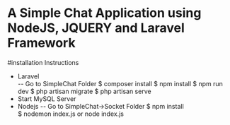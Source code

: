 # A Simple Chat Application using NodeJS, JQUERY and Laravel Framework
#installation Instructions
 - Laravel    
    -- Go to SimpleChat Folder 
        $ composer install
        $ npm install
        $ npm run dev
        $ php artisan migrate
        $ php artisan serve
 - Start MySQL Server
 - Nodejs 
   -- Go to SimpleChat->Socket Folder 
        $ npm install        
        $ nodemon index.js or node index.js
  > 
